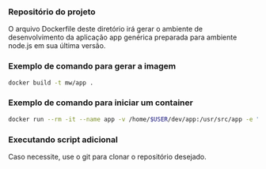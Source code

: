 ### Repositório do projeto

O arquivo Dockerfile deste diretório irá gerar o ambiente de desenvolvimento da aplicação app genérica preparada para ambiente node.js em sua última versão.  
   
  
### Exemplo de comando para gerar a imagem

```sh
docker build -t mw/app .
```

### Exemplo de comando para iniciar um container

```sh
docker run --rm -it --name app -v /home/$USER/dev/app:/usr/src/app -e "NODE_ENV=development" -m "300M" --memory-swap "1G" -p 80:8888 mw/app bash 
```

### Executando script adicional

Caso necessite, use o git para clonar o repositório desejado.
